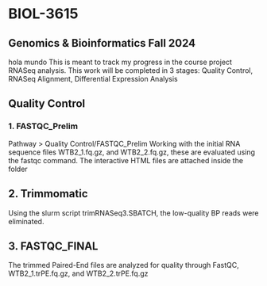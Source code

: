# BIOL-3615
## Genomics &amp; Bioinformatics Fall 2024
hola mundo
This is meant to track my progress in the course project RNASeq analysis. 
This work will be completed in 3 stages: Quality Control, RNASeq Alignment, Differential Expression Analysis

## Quality Control
### 1. FASTQC_Prelim
Pathway > Quality Control/FASTQC_Prelim
Working with the initial RNA sequence files WTB2_1.fq.gz, and WTB2_2.fq.gz, these are evaluated using the fastqc command. The interactive HTML files are attached inside the folder

## 2. Trimmomatic
Using the slurm script trimRNASeq3.SBATCH, the low-quality BP reads were eliminated. 

## 3. FASTQC_FINAL
The trimmed Paired-End files are analyzed for quality through FastQC, WTB2_1.trPE.fq.gz, and WTB2_2.trPE.fq.gz 
